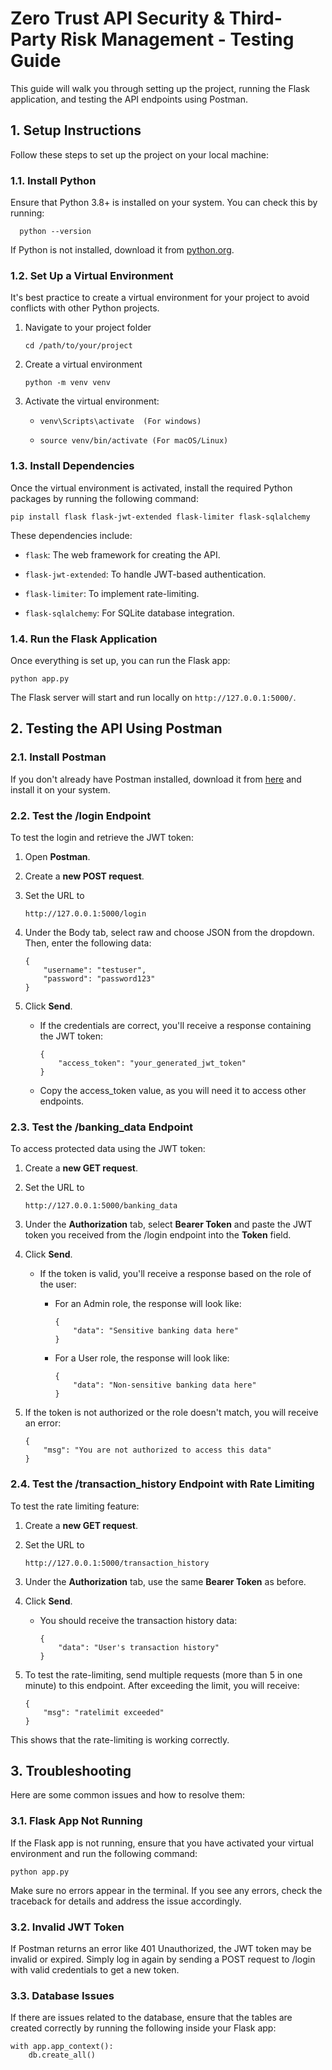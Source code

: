 Zero Trust API Security & Third-Party Risk Management - Testing Guide
=====================================================================

This guide will walk you through setting up the project, running the Flask application, and testing the API endpoints using Postman.

**1\. Setup Instructions**
--------------------------

Follow these steps to set up the project on your local machine:

### **1.1. Install Python**

Ensure that Python 3.8+ is installed on your system. You can check this by running:

`   python --version   `

If Python is not installed, download it from [python.org](https://www.python.org/downloads/).

### **1.2. Set Up a Virtual Environment**

It's best practice to create a virtual environment for your project to avoid conflicts with other Python projects.

1.  Navigate to your project folder
    
        cd /path/to/your/project
    
2.  Create a virtual environment

        python -m venv venv
    
3.  Activate the virtual environment:
    
    *     venv\Scripts\activate  (For windows)
        
    *     source venv/bin/activate (For macOS/Linux)
        

### **1.3. Install Dependencies**

Once the virtual environment is activated, install the required Python packages by running the following command:

    pip install flask flask-jwt-extended flask-limiter flask-sqlalchemy

These dependencies include:

*   `flask`: The web framework for creating the API.
    
*   `flask-jwt-extended`: To handle JWT-based authentication.
    
*   `flask-limiter`: To implement rate-limiting.
    
*   `flask-sqlalchemy`: For SQLite database integration.
    

### **1.4. Run the Flask Application**

Once everything is set up, you can run the Flask app:

    python app.py   

The Flask server will start and run locally on `http://127.0.0.1:5000/`.

**2\. Testing the API Using Postman**
-------------------------------------

### **2.1. Install Postman**

If you don't already have Postman installed, download it from [here](https://www.postman.com/downloads/) and install it on your system.

### **2.2. Test the /login Endpoint**

To test the login and retrieve the JWT token:

1.  Open **Postman**.
    
2.  Create a **new POST request**.
    
3.  Set the URL to 
    
        http://127.0.0.1:5000/login
    
4.  Under the Body tab, select raw and choose JSON from the dropdown. Then, enter the following data:
    ```
    { 
        "username": "testuser", 
        "password": "password123"
    }
    ```
    
5.  Click **Send**.
    
    *   If the credentials are correct, you'll receive a response containing the JWT token:
        ```
        { 
            "access_token": "your_generated_jwt_token"
        }
        ```
        
    *   Copy the access\_token value, as you will need it to access other endpoints.
        

### **2.3. Test the /banking\_data Endpoint**

To access protected data using the JWT token:

1.  Create a **new GET request**.
    
2.  Set the URL to 
    
        http://127.0.0.1:5000/banking_data
    
3.  Under the **Authorization** tab, select **Bearer Token** and paste the JWT token you received from the /login endpoint into the **Token** field.
    
4.  Click **Send**.
    
    *   If the token is valid, you'll receive a response based on the role of the user:
        
        *   For an Admin role, the response will look like:
            ```
            { 
                "data": "Sensitive banking data here"
            }
            ```
            
        *   For a User role, the response will look like:
            ```
            { 
                "data": "Non-sensitive banking data here"
            }
            ```
            
5. If the token is not authorized or the role doesn't match, you will receive an error:  
    ```
    {
        "msg": "You are not authorized to access this data"
    }
    ```
    

### **2.4. Test the /transaction\_history Endpoint with Rate Limiting**

To test the rate limiting feature:

1.  Create a **new GET request**.
    
2.  Set the URL to 
    
        http://127.0.0.1:5000/transaction_history
    
3.  Under the **Authorization** tab, use the same **Bearer Token** as before.
    
4.  Click **Send**.
    
    * You should receive the transaction history data:   
        ```
        { 
            "data": "User's transaction history"
        }
        ```
        
5.  To test the rate-limiting, send multiple requests (more than 5 in one minute) to this endpoint. After exceeding the limit, you will receive:
    ```
    { 
        "msg": "ratelimit exceeded"
    }
    ```

This shows that the rate-limiting is working correctly.
    

**3\. Troubleshooting**
-----------------------

Here are some common issues and how to resolve them:

### **3.1. Flask App Not Running**

If the Flask app is not running, ensure that you have activated your virtual environment and run the following command:
    
    python app.py 

Make sure no errors appear in the terminal. If you see any errors, check the traceback for details and address the issue accordingly.

### **3.2. Invalid JWT Token**

If Postman returns an error like 401 Unauthorized, the JWT token may be invalid or expired. Simply log in again by sending a POST request to /login with valid credentials to get a new token.

### **3.3. Database Issues**

If there are issues related to the database, ensure that the tables are created correctly by running the following inside your Flask app:

    with app.app_context():      
        db.create_all()

